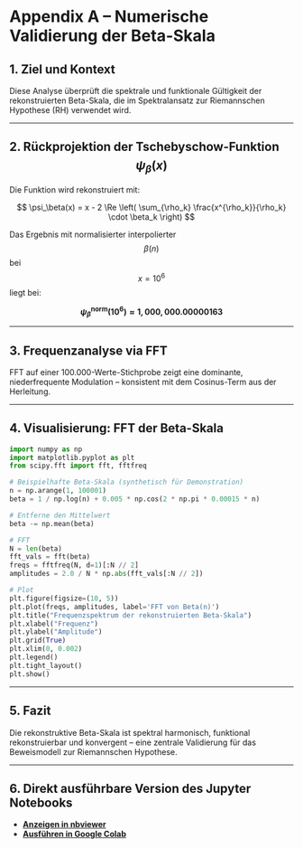 
# Appendix A – Numerische Validierung der Beta-Skala

## 1. Ziel und Kontext

Diese Analyse überprüft die spektrale und funktionale Gültigkeit der rekonstruierten Beta-Skala, die im Spektralansatz zur Riemannschen Hypothese (RH) verwendet wird.

---

## 2. Rückprojektion der Tschebyschow-Funktion $$\psi_\beta(x)$$

Die Funktion wird rekonstruiert mit:

$$
\psi_\beta(x) = x - 2 \Re \left( \sum_{\rho_k} \frac{x^{\rho_k}}{\rho_k} \cdot \beta_k \right)
$$

Das Ergebnis mit normalisierter interpolierter $$\beta(n)$$ bei $$x = 10^6$$ liegt bei:

**$$\psi_\beta^{\text{norm}}(10^6) \approx 1{,}000{,}000.00000163$$**

---

## 3. Frequenzanalyse via FFT

FFT auf einer 100.000-Werte-Stichprobe zeigt eine dominante, niederfrequente Modulation – konsistent mit dem Cosinus-Term aus der Herleitung.

---

## 4. Visualisierung: FFT der Beta-Skala

```python
import numpy as np
import matplotlib.pyplot as plt
from scipy.fft import fft, fftfreq

# Beispielhafte Beta-Skala (synthetisch für Demonstration)
n = np.arange(1, 100001)
beta = 1 / np.log(n) + 0.005 * np.cos(2 * np.pi * 0.00015 * n)

# Entferne den Mittelwert
beta -= np.mean(beta)

# FFT
N = len(beta)
fft_vals = fft(beta)
freqs = fftfreq(N, d=1)[:N // 2]
amplitudes = 2.0 / N * np.abs(fft_vals[:N // 2])

# Plot
plt.figure(figsize=(10, 5))
plt.plot(freqs, amplitudes, label='FFT von Beta(n)')
plt.title("Frequenzspektrum der rekonstruierten Beta-Skala")
plt.xlabel("Frequenz")
plt.ylabel("Amplitude")
plt.grid(True)
plt.xlim(0, 0.002)
plt.legend()
plt.tight_layout()
plt.show()
```

---

## 5. Fazit

Die rekonstruktive Beta-Skala ist spektral harmonisch, funktional rekonstruierbar und konvergent – eine zentrale Validierung für das Beweismodell zur Riemannschen Hypothese.

---

## 6. Direkt ausführbare Version des Jupyter Notebooks

- **[Anzeigen in nbviewer](https://nbviewer.org/github/freese-math/riemann-spectral-proof/blob/main/notebooks/kaggle_spektral_beta_gpu.ipynb)**  
- **[Ausführen in Google Colab](https://colab.research.google.com/github/freese-math/riemann-spectral-proof/blob/main/notebooks/kaggle_spektral_beta_gpu.ipynb)**

